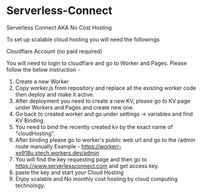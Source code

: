 # Serverless-Connect
Serverless Connect AKA No Cost Hosting

To set up scalable cloud hosting you will need the followings 

Cloudflare Account (no paid required)

You will need to login to cloudflare and go to Worker and Pages.
Please follow the below instruction -

1. Create a new Worker
2. Copy worker.js from repository and replace all the existing worker code then deploy and make it active.
3. After deployment you need to create a new KV, please go to KV page under Workers and Pages and create new one.
4. Go back to created worker and go under settings -> variables and find KV Binding.
5. You need to bind the recently created kv by the exact name of "cloudHosting".
6. After binding please go to worker's public web url and go to the /admin route manually
Example - https://workerr-xo918u.xtech.workers.dev/admin
7. You will find the key requesting page and then go to https://www.serverlessconnect.com and get access key.
8. paste the key and start your Cloud Hosting
9. Enjoy scalable and No monthly cost hosting by cloud computing technology.
